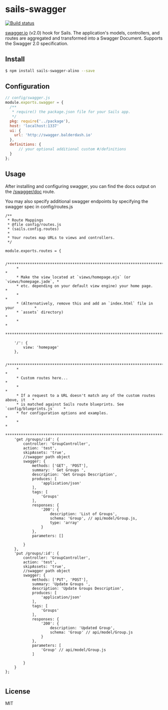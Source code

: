 # sails-swagger
[![Build status][ci-image]][ci-url]


[swagger.io](http://swagger.io/) (v2.0) hook for Sails. The application's models, controllers, and routes are aggregated and transformed into a Swagger Document. Supports the Swagger 2.0 specification.

## Install

```sh
$ npm install sails-swagger-alino --save
```

## Configuration
```js
// config/swagger.js
module.exports.swagger = {
  /**
   * require() the package.json file for your Sails app.
   */
  pkg: require('../package'),
  host: 'localhost:1337'
  ui: {
    url: 'http://swagger.balderdash.io'
  },
  definitions: {
      // your optional additional custom #/definitions
  }
};
```

## Usage
After installing and configuring swagger, you can find the docs output on the [/swagger/doc](http://localhost:1337/swagger/doc) route.

You may also specify additional swagger endpoints by specifying the swagger spec in config/routes.js

```
/**
 * Route Mappings
 * @file config/routes.js
 * (sails.config.routes)
 *
 * Your routes map URLs to views and controllers.
 */

module.exports.routes = {

    /***************************************************************************
     *                                                                          *
     * Make the view located at `views/homepage.ejs` (or `views/homepage.jade`, *
     * etc. depending on your default view engine) your home page.              *
     *                                                                          *
     * (Alternatively, remove this and add an `index.html` file in your         *
     * `assets` directory)                                                      *
     *                                                                          *
     ***************************************************************************/

    '/': {
        view: 'homepage'
    },

    /***************************************************************************
     *                                                                          *
     * Custom routes here...                                                    *
     *                                                                          *
     * If a request to a URL doesn't match any of the custom routes above, it   *
     * is matched against Sails route blueprints. See `config/blueprints.js`    *
     * for configuration options and examples.                                  *
     *                                                                          *
     ***************************************************************************/
    'get /groups/:id': {
        controller: 'GroupController',
        action: 'test',
        skipAssets: 'true',
        //swagger path object
        swagger: {
            methods: ['GET', 'POST'],
            summary: ' Get Groups ',
            description: 'Get Groups Description',
            produces: [
                'application/json'
            ],
            tags: [
                'Groups'
            ],
            responses: {
                '200': {
                    description: 'List of Groups',
                    schema: 'Group', // api/model/Group.js,
                    type: 'array'
                }
            },
            parameters: []

        }
    },
    'put /groups/:id': {
        controller: 'GroupController',
        action: 'test',
        skipAssets: 'true',
        //swagger path object
        swagger: {
            methods: ['PUT', 'POST'],
            summary: 'Update Groups ',
            description: 'Update Groups Description',
            produces: [
                'application/json'
            ],
            tags: [
                'Groups'
            ],
            responses: {
                '200': {
                    description: 'Updated Group',
                    schema: 'Group' // api/model/Group.js
                }
            },
            parameters: [
                'Group' // api/model/Group.js
            ]

        }
    }
};


```

## License
MIT


[npm-url]: https://npmjs.org/package/sails-swagger
[ci-image]: https://travis-ci.org/Alino/sails-swagger.svg?branch=master
[ci-url]: https://travis-ci.org/Alino/sails-swagger
